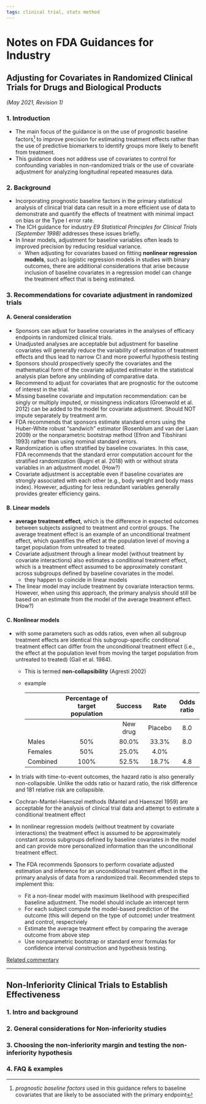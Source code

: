 ```yaml
---
tags: clinical trial, stats method
---
```


# Notes on FDA Guidances for Industry

## Adjusting for Covariates in Randomized Clinical Trials for Drugs and Biological Products 

*(May 2021, Revision 1)*

### 1. Introduction

- The main focus of the guidance is on the use of prognostic baseline factors[^prognostic] to improve precision for estimating treatment effects rather than the use of predictive biomarkers to identify groups more likely to benefit from treatment. 
- This guidance does not address use of covariates to control for confounding variables in non-randomized trials or the use of covariate adjustment for analyzing longitudinal repeated measures data. 

### 2. Background

- Incorporating prognostic baseline factors in the primary statistical analysis of clinical trial data can result in a more efficient use of data to demonstrate and quantify the effects of treatment with minimal impact on bias or the Type I error rate.
- The ICH guidance for industry *E9 Statistical Principles for Clinical Trials (September 1998)* addresses these issues briefly. 
- In linear models, adjustment for baseline variables often leads to improved precision by reducing residual variance. 
  - When adjusting for covariates based on fitting **nonlinear regression models**, such as logistic regression models in studies with binary outcomes, there are additional considerations that arise because inclusion of baseline covariates in a regression model can change the treatment effect that is being estimated. 

### 3. Recommendations for covariate adjustment in randomized trials

#### A. General consideration

- Sponsors can adjust for baseline covariates in the analyses of efficacy endpoints in randomized clinical trials.
- Unadjusted analyses are acceptable but adjustment for baseline covariates will generally reduce the variability of estimation of treatment effects and thus lead to narrow CI and more powerful hypothesis testing
- Sponsors should prospectively specify the covariates and the mathematical form of the covariate adjusted estimator in the statistical analysis plan before any unblinding of comparative data.  
- Recommend to adjust for covariates that are prognostic for the outcome of interest in the trial.
- Missing baseline covariate and imputation recommendation: can be singly or multiply imputed, or missingness indicators (Groenwold et al. 2012) can be added to the model for covariate adjustment. Should NOT impute separately by treatment arm.
- FDA recommends that sponsors estimate standard errors using the Huber-White robust “sandwich” estimator (Rosenblum and van der Laan 2009) or the nonparametric bootstrap method (Efron and Tibshirani 1993) rather than using nominal standard errors.
- Randomization is often stratified by baseline covariates. In this case, FDA recommends that the standard error computation account for the stratified randomization (Bugni et al. 2018) with or without strata variables in an adjustment model. (How?)
- Covariate adjustment is acceptable even if baseline covariates are strongly associated with each other (e.g., body weight and body mass index). However, adjusting for less redundant variables generally provides greater efficiency gains. 

#### B. Linear models

- **average treatment effect**, which is the difference in expected outcomes between subjects assigned to treatment and control groups. The average treatment effect is an example of an unconditional treatment effect, which quantifies the effect at the population level of moving a target population from untreated to treated. 
- Covariate adjustment through a linear model (without treatment by covariate interactions) also estimates a conditional treatment effect, which is a treatment effect assumed to be approximately constant across subgroups defined by baseline covariates in the model. 
  - they happen to coincide in linear models 
- The linear model may include treatment by covariate interaction terms. However, when using this approach, the primary analysis should still be based on an estimate from the model of the average treatment effect. (How?)

#### C. Nonlinear models

- with some parameters such as odds ratios, even when all subgroup treatment effects are identical this subgroup-specific conditional treatment effect can differ from the unconditional treatment effect (i.e., the effect at the population level from moving the target population from untreated to treated) (Gail et al. 1984). 
  - This is termed **non-collapsibility** (Agresti 2002) 
  
  - example
  
    |          | Percentage of target population | Success  |  Rate   | Odds ratio |
    | -------- | :-----------------------------: | :------: | :-----: | :--------: |
    |          |                                 | New drug | Placebo |    8.0     |
    | Males    |               50%               |  80.0%   |  33.3%  |    8.0     |
    | Females  |               50%               |  25.0%   |  4.0%   |            |
    | Combined |              100%               |  52.5%   |  18.7%  |    4.8     |
  
    
  
- In trials with time-to-event outcomes, the hazard ratio is also generally non-collapsible. Unlike the odds ratio or hazard ratio, the risk difference and 181 relative risk are collapsible. 

- Cochran-Mantel-Haenszel methods (Mantel and Haenszel 1959) are acceptable for the analysis of clinical trial data and attempt to estimate a conditional treatment effect 

- In nonlinear regression models (without treatment by covariate interactions) the treatment effect is assumed to be approximately constant across subgroups defined by baseline covariates in the model and can provide more personalized information than the unconditional treatment
  effect.
  
- The FDA recommends Sponsors to perform covariate adjusted estimation and inference for an unconditional treatment effect in the primary analysis of data from a randomized trail. Recommended steps to implement this:
  
  - Fit a non-linear model with maximum likelihood with prespecified baseline adjustment. The model should include an intercept term
  - For each subject compute the model-based prediction of the outcome (this will depend on the type of outcome) under treatment and control, respectviely
  - Estimate the average treatment effect by comparing the average outcome from above step
  - Use nonparametric bootstrap or standard error formulas for confidence interval construction and hypothesis testing.

[^prognostic]: *prognostic baseline factors* used in this guidance refers to baseline covariates that are likely to be associated with the primary endpoint 

[Related commentary](https://thestatsgeek.com/2021/06/11/comments-on-fda-guidance-adjusting-for-covariates-in-randomized-clinical-trials-for-drugs-and-biological-products/)


<hr>

## Non-Inferiority Clinical Trials to Establish Effectiveness

### 1. Intro and background

### 2. General considerations for Non-inferiority studies


### 3. Choosing the non-inferiority margin and testing the non-inferiority hypothesis


### 4. FAQ & examples